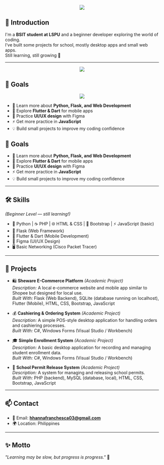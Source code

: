 <p align="center">
  <img src="https://capsule-render.vercel.app/api?type=waving&color=0:36d1dc,100:5b86e5&height=220&section=header&text=Hi%2C%20I'm%20Hanna%20Franchesca%20Herradura&fontSize=30&fontColor=fff&animation=twinkling&desc=A%20Web%20Developer%20in%20the%20making%20🚀&descAlignY=65&descAlign=50"/>
</p>

## 🙋 Introduction  
I'm a **BSIT student at LSPU** and a beginner developer exploring the world of coding.  
I’ve built some projects for school, mostly desktop apps and small web apps.  
Still learning, still growing 🚀

---
<p align="center">
  <img src="https://readme-typing-svg.herokuapp.com?font=Poppins&size=18&color=36d1dc&center=true&vCenter=true&width=500&lines=Learning+Python+%26+Flask;Exploring+Flutter+%26+Dart;Practicing+UI%2FUX+with+Figma;Improving+JavaScript;Building+Mini+Projects+🚀"/>
</p>

## 🎯 Goals  

<p align="center">
  <img src="https://readme-typing-svg.herokuapp.com?font=Poppins&size=18&color=36d1dc&center=true&vCenter=true&width=500&lines=🌱+Learn+Python+%26+Flask;📱+Explore+Flutter+%26+Dart;🎨+Practice+UI%2FUX+Design;⚡+Improve+JavaScript;💡+Build+Mini+Projects"/>
</p>

- 🌱 Learn more about **Python, Flask, and Web Development**  
- 📱 Explore **Flutter & Dart** for mobile apps  
- 🎨 Practice **UI/UX design** with Figma  
- ⚡ Get more practice in **JavaScript**  
- 💡 Build small projects to improve my coding confidence  

## 🎯 Goals  
- 🌱 Learn more about **Python, Flask, and Web Development**  
- 📱 Explore **Flutter & Dart** for mobile apps  
- 🎨 Practice **UI/UX design** with Figma
- ⚡ Get more practice in **JavaScript**  
- 💡 Build small projects to improve my coding confidence  

---

## 🛠️ Skills  
*(Beginner Level — still learning!)*  
- 🐍 Python | ☕ PHP | 🌐 HTML & CSS | 🎨 Bootstrap | ⚡ JavaScript (basic)  
- 🧩 Flask (Web Framework)  
- 📱 Flutter & Dart (Mobile Development)  
- 🎨 Figma (UI/UX Design)  
- 🖥️ Basic Networking (Cisco Packet Tracer)  

---
## 📂 Projects  

- 🛍️ **Sheware E-Commerce Platform** *(Academic Project)*  
  *Description:* A local e-commerce website and mobile app similar to Shopee but designed for local use.  
  *Built With:* Flask (Web Backend), SQLite (database running on localhost), Flutter (Mobile), HTML, CSS, Bootstrap, JavaScript  

- 💰 **Cashiering & Ordering System** *(Academic Project)*  
  *Description:* A simple POS-style desktop application for handling orders and cashiering processes.  
  *Built With:* C#, Windows Forms (Visual Studio / Workbench)  

- 🎓 **Simple Enrollment System** *(Academic Project)*  
  *Description:* A basic desktop application for recording and managing student enrollment data.  
  *Built With:* C#, Windows Forms (Visual Studio / Workbench)  

- 🏫 **School Permit Release System** *(Academic Project)*  
  *Description:* A system for managing and releasing school permits.  
  *Built With:* PHP (backend), MySQL (database, local), HTML, CSS, Bootstrap, JavaScript  

---

## 📫 Contact  
- 📧 Email: **hhannafranchesca03@gmail.com**  
- 🌍 Location: Philippines  

---

## ✨ Motto  
*"Learning may be slow, but progress is progress."* 💪



